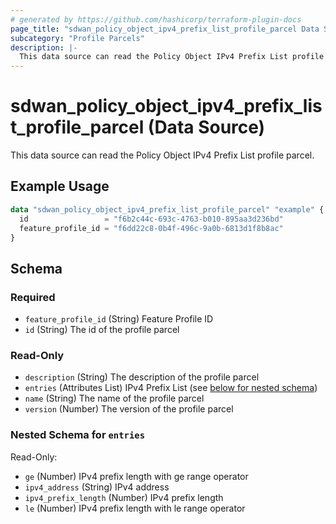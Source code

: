 ```yaml
---
# generated by https://github.com/hashicorp/terraform-plugin-docs
page_title: "sdwan_policy_object_ipv4_prefix_list_profile_parcel Data Source - terraform-provider-sdwan"
subcategory: "Profile Parcels"
description: |-
  This data source can read the Policy Object IPv4 Prefix List profile parcel.
---
```


# sdwan_policy_object_ipv4_prefix_list_profile_parcel (Data Source)

This data source can read the Policy Object IPv4 Prefix List profile parcel.

## Example Usage

```terraform
data "sdwan_policy_object_ipv4_prefix_list_profile_parcel" "example" {
  id                 = "f6b2c44c-693c-4763-b010-895aa3d236bd"
  feature_profile_id = "f6dd22c8-0b4f-496c-9a0b-6813d1f8b8ac"
}
```

<!-- schema generated by tfplugindocs -->
## Schema

### Required

- `feature_profile_id` (String) Feature Profile ID
- `id` (String) The id of the profile parcel

### Read-Only

- `description` (String) The description of the profile parcel
- `entries` (Attributes List) IPv4 Prefix List (see [below for nested schema](#nestedatt--entries))
- `name` (String) The name of the profile parcel
- `version` (Number) The version of the profile parcel

<a id="nestedatt--entries"></a>
### Nested Schema for `entries`

Read-Only:

- `ge` (Number) IPv4 prefix length with ge range operator
- `ipv4_address` (String) IPv4 address
- `ipv4_prefix_length` (Number) IPv4 prefix length
- `le` (Number) IPv4 prefix length with le range operator
